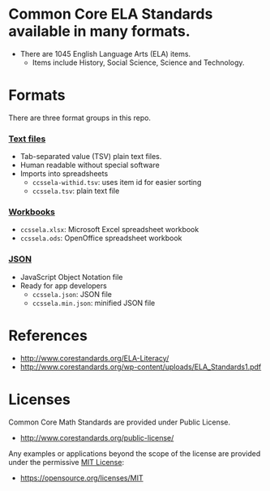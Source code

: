 # Common Core ELA Standards available in many formats.

  + There are 1045 English Language Arts (ELA) items.
    + Items include History, Social Science, Science and Technology.

# Formats

There are three format groups in this repo.

### [Text files](https://github.com/ccssapp/ccssela/tree/main/textfiles)
  + Tab-separated value (TSV) plain text files.
  + Human readable without special software
  + Imports into spreadsheets
    + `ccssela-withid.tsv`: uses item id for easier sorting
    + `ccssela.tsv`: plain text file

### [Workbooks](https://github.com/ccssapp/ccssela/tree/main/workbooks)
  + `ccssela.xlsx`: Microsoft Excel spreadsheet workbook
  + `ccssela.ods`: OpenOffice spreadsheet workbook

### [JSON](https://github.com/ccssapp/ccssela/tree/main/json)
  + JavaScript Object Notation file
  + Ready for app developers
    + `ccssela.json`: JSON file
    + `ccssela.min.json`: minified JSON file


# References

  + http://www.corestandards.org/ELA-Literacy/
  + http://www.corestandards.org/wp-content/uploads/ELA_Standards1.pdf


# Licenses

Common Core Math Standards are provided under Public License.
  + http://www.corestandards.org/public-license/

Any examples or applications beyond the scope of the license are provided under the permissive [MIT License](LICENSE):
  + https://opensource.org/licenses/MIT
